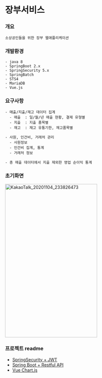 # 장부서비스
  ### 개요
    소상공인들을 위한 장부 웹애플리케이션
  
  ### 개발환경
    - java 8
    - SpringBoot 2.x
    - SpringSecurity 5.x
    - SpringBatch
    - STS4
    - MariaDB
    - Vue.js
    
  ### 요구사항
  
    - 매출/지출/재고 데이터 집계
      - 매출  : 일/월/년 매출 현황, 결제 유형별
      - 지출  : 지출 품목별
      - 재고  : 재고 유통기한, 재고품목별
      
    - 사원, 인건비, 거래처 관리
      - 사원정보 
      - 인건비 집계, 통계
      - 거래처 정보
      
    - 총 매출 데이터에서 지출 제외한 영업 순이익 통계



  ### 초기화면

<img width="300" alt="KakaoTalk_20201104_233826473" src="https://user-images.githubusercontent.com/66682208/98377030-a7092400-2087-11eb-8108-7a7bc3f87e03.png" width="10" height="500">




  ### 프로젝트 readme
    
   
   -  [SpringSecurity + JWT](https://github.com/januarry22/Backend/tree/Login "정리")
   -  [Spring Boot + Restful API](https://github.com/januarry22/Backend/tree/Login#spring-boot--restful-api)
   -  [Vue Chart.js](https://github.com/januarry22/Backend/blob/chartTest/src/frontend/README.md#%EA%B0%9C%EB%B0%9C-%ED%99%98%EA%B2%BD)
 
